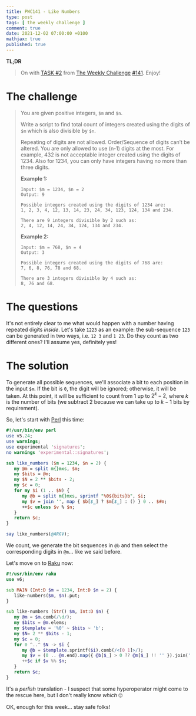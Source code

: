 ```yaml
---
title: PWC141 - Like Numbers
type: post
tags: [ the weekly challenge ]
comment: true
date: 2021-12-02 07:00:00 +0100
mathjax: true
published: true
---
```


**TL;DR**

> On with [TASK #2][] from [The Weekly Challenge][] [#141][].
> Enjoy!

# The challenge

> You are given positive integers, `$m` and `$n`.
>
> Write a script to find total count of integers created using the
> digits of `$m` which is also divisible by `$n`.
>
> Repeating of digits are not allowed. Order/Sequence of digits can’t be
> altered. You are only allowed to use (n-1) digits at the most. For
> example, 432 is not acceptable integer created using the digits of
> 1234. Also for 1234, you can only have integers having no more than
> three digits.
>
> **Example 1:**
>
>     Input: $m = 1234, $n = 2
>     Output: 9
>     
>     Possible integers created using the digits of 1234 are:
>     1, 2, 3, 4, 12, 13, 14, 23, 24, 34, 123, 124, 134 and 234.
>     
>     There are 9 integers divisible by 2 such as:
>     2, 4, 12, 14, 24, 34, 124, 134 and 234.
>
> **Example 2:**
>
>     Input: $m = 768, $n = 4
>     Output: 3
>     
>     Possible integers created using the digits of 768 are:
>     7, 6, 8, 76, 78 and 68.
>     
>     There are 3 integers divisible by 4 such as:
>     8, 76 and 68.

# The questions

It's not entirely clear to me what would happen with a number having
repeated digits *inside*. Let's take `1223` as an example: the
sub-sequence `123` can be generated in two ways, i.e. `12 3` and `1 23`.
Do they count as two different ones? I'll assume yes, definitely yes!

# The solution

To generate all possible sequences, we'll associate a bit to each
position in the input `$m`. If the bit is `0`, the digit will be
ignored; otherwise, it will be taken. At this point, it will be
sufficient to count from 1 up to $2^k - 2$, where $k$ is the number of
bits (we subtract 2 because we can take up to $k - 1$ bits by
requirement).

So, let's start with [Perl][] this time:

```perl
#!/usr/bin/env perl
use v5.24;
use warnings;
use experimental 'signatures';
no warnings 'experimental::signatures';

sub like_numbers ($m = 1234, $n = 2) {
   my @m = split m{}mxs, $m;
   my $bits = @m;
   my $N = 2 ** $bits - 2;
   my $c = 0;
   for my $i (1 .. $N) {
      my @b = split m{}mxs, sprintf "%0${bits}b", $i;
      my $v = join '', map { $b[$_] ? $m[$_] : () } 0 .. $#m;
      ++$c unless $v % $n;
   }
   return $c;
}

say like_numbers(@ARGV);
```

We count, we generate the bit sequences in `@b` and then select the
corresponding digits in `@m`... like we said before.

Let's move on to [Raku][] now:

```raku
#!/usr/bin/env raku
use v6;

sub MAIN (Int:D $m = 1234, Int:D $n = 2) {
   like-numbers($m, $n).put;
}

sub like-numbers (Str() $m, Int:D $n) {
   my @m = $m.comb(/\d/);
   my $bits = @m.elems;
   my $template = '%0' ~ $bits ~ 'b';
   my $N= 2 ** $bits - 1;
   my $c = 0;
   for 0 ^..^ $N -> $i {
      my @b = $template.sprintf($i).comb(/<[0 1]>/);
      my $v = (0 .. @m.end).map({ @b[$_] > 0 ?? @m[$_] !! '' }).join('');
      ++$c if $v %% $n;
   }
   return $c;
}
```

It's a *perlish* translation - I suspect that some hyperoperator might
come to the rescue here, but I don't really know *which* 🙄

OK, enough for this week... stay safe folks!

[The Weekly Challenge]: https://theweeklychallenge.org/
[#141]: https://theweeklychallenge.org/blog/perl-weekly-challenge-141/
[TASK #2]: https://theweeklychallenge.org/blog/perl-weekly-challenge-141/#TASK2
[Perl]: https://www.perl.org/
[Raku]: https://raku.org/

